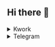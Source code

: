 ## Hi there 👋
<details>
  <summary>Kwork</summary>
  https://kwork.ru/user/pyrazrab117
</details>
<details>
  <summary>Telegram</summary>
  https://telegram/danyastrong
</details>
<!--
**daniilpy404/daniilpy404** is a ✨ _special_ ✨ repository because its `README.md` (this file) appears on your GitHub profile.

Here are some ideas to get you started:

- 🔭 I’m currently working on ...
- 🌱 I’m currently learning ...
- 👯 I’m looking to collaborate on ...
- 🤔 I’m looking for help with ...
- 💬 Ask me about ...
- 📫 How to reach me: ...
- 😄 Pronouns: ...
- ⚡ Fun fact: ...
-->
